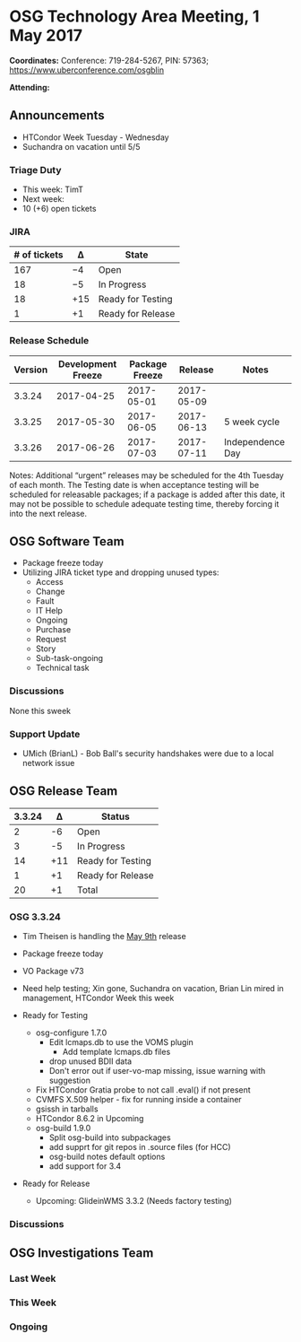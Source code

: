 # OSG Technology Area Meeting,  1 May 2017

**Coordinates:** Conference: 719-284-5267, PIN: 57363; <https://www.uberconference.com/osgblin>  

**Attending:**   


## Announcements

-   HTCondor Week Tuesday - Wednesday
-   Suchandra on vacation until 5/5


### Triage Duty

-   This week: TimT
-   Next week:
-   10 (+6) open tickets


### JIRA

| # of tickets | &Delta;  | State             |
|------------ |-------- |----------------- |
| 167          | &minus;4 | Open              |
| 18           | &minus;5 | In Progress       |
| 18           | +15      | Ready for Testing |
| 1            | +1       | Ready for Release |


### Release Schedule

| Version | Development Freeze | Package Freeze | Release    | Notes            |
|------- |------------------ |-------------- |---------- |---------------- |
| 3.3.24  | 2017-04-25         | 2017-05-01     | 2017-05-09 |                  |
| 3.3.25  | 2017-05-30         | 2017-06-05     | 2017-06-13 | 5 week cycle     |
| 3.3.26  | 2017-06-26         | 2017-07-03     | 2017-07-11 | Independence Day |

Notes: Additional “urgent” releases may be scheduled for the 4th Tuesday of each month. The Testing date is when acceptance testing will be scheduled for releasable packages; if a package is added after this date, it may not be possible to schedule adequate testing time, thereby forcing it into the next release.  


## OSG Software Team

-   Package freeze today
-   Utilizing JIRA ticket type and dropping unused types:
    -   Access
    -   Change
    -   Fault
    -   IT Help
    -   Ongoing
    -   Purchase
    -   Request
    -   Story
    -   Sub-task-ongoing
    -   Technical task


### Discussions

None this sweek  


### Support Update

-   UMich (BrianL) - Bob Ball's security handshakes were due to a local network issue


## OSG Release Team
| 3.3.24 | &Delta; | Status            |
|------ |------- |----------------- |
| 2      | -6      | Open              |
| 3      | -5      | In Progress       |
| 14     | +11     | Ready for Testing |
| 1      | +1      | Ready for Release |
| 20     | +1      | Total             |


### OSG 3.3.24
-   Tim Theisen is handling the [May 9th](https://jira.opensciencegrid.org/issues/?filter=15254&jql=project%20%3D%20SOFTWARE%20AND%20labels%20%3D%203.3.24%20ORDER%20BY%20status%20ASC%2C%20priority%20DESC%2C%20assignee%20ASC) release
-   Package freeze today
-   VO Package v73
-   Need help testing; Xin gone, Suchandra on vacation, Brian Lin mired in management, HTCondor Week this week

-   Ready for Testing  
    -   osg-configure 1.7.0
        -   Edit lcmaps.db to use the VOMS plugin
            -   Add template lcmaps.db files
        -   drop unused BDII data
        -   Don't error out if user-vo-map missing, issue warning with suggestion
    -   Fix HTCondor Gratia probe to not call .eval() if not present
    -   CVMFS X.509 helper - fix for running inside a container
    -   gsissh in tarballs
    -   HTCondor 8.6.2 in Upcoming
    -   osg-build 1.9.0
        -   Split osg-build into subpackages
        -   add supprt for git repos in .source files (for HCC)
        -   osg-build notes default options
        -   add support for 3.4   
-   Ready for Release  
    -   Upcoming: GlideinWMS 3.3.2 (Needs factory testing)



### Discussions




## OSG Investigations Team


### Last Week


### This Week



### Ongoing

